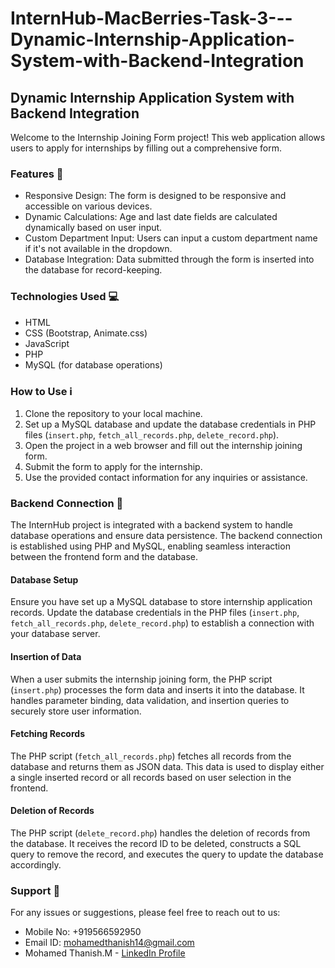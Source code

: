# InternHub-MacBerries-Task-3---Dynamic-Internship-Application-System-with-Backend-Integration


## Dynamic Internship Application System with Backend Integration

Welcome to the Internship Joining Form project! This web application allows users to apply for internships by filling out a comprehensive form.

### Features 🚀

- Responsive Design: The form is designed to be responsive and accessible on various devices.
- Dynamic Calculations: Age and last date fields are calculated dynamically based on user input.
- Custom Department Input: Users can input a custom department name if it's not available in the dropdown.
- Database Integration: Data submitted through the form is inserted into the database for record-keeping.

### Technologies Used 💻

- HTML
- CSS (Bootstrap, Animate.css)
- JavaScript
- PHP
- MySQL (for database operations)

### How to Use ℹ️

1. Clone the repository to your local machine.
2. Set up a MySQL database and update the database credentials in PHP files (`insert.php`, `fetch_all_records.php`, `delete_record.php`).
3. Open the project in a web browser and fill out the internship joining form.
4. Submit the form to apply for the internship.
5. Use the provided contact information for any inquiries or assistance.

### Backend Connection 🔌

The InternHub project is integrated with a backend system to handle database operations and ensure data persistence. The backend connection is established using PHP and MySQL, enabling seamless interaction between the frontend form and the database.

#### Database Setup

Ensure you have set up a MySQL database to store internship application records. Update the database credentials in the PHP files (`insert.php`, `fetch_all_records.php`, `delete_record.php`) to establish a connection with your database server.

#### Insertion of Data

When a user submits the internship joining form, the PHP script (`insert.php`) processes the form data and inserts it into the database. It handles parameter binding, data validation, and insertion queries to securely store user information.

#### Fetching Records

The PHP script (`fetch_all_records.php`) fetches all records from the database and returns them as JSON data. This data is used to display either a single inserted record or all records based on user selection in the frontend.

#### Deletion of Records

The PHP script (`delete_record.php`) handles the deletion of records from the database. It receives the record ID to be deleted, constructs a SQL query to remove the record, and executes the query to update the database accordingly.


### Support 🙌

For any issues or suggestions, please feel free to reach out to us:

- Mobile No: +919566592950
- Email ID: mohamedthanish14@gmail.com
-  Mohamed Thanish.M - [LinkedIn Profile](https://www.linkedin.com/in/mohamed-thanish-m-b82053218/)
